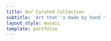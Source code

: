```yaml
---
title: Our Curated Collection
subtitle: 'Art that''s made by hand '
layout_style: mosaic
template: portfolio
---
```

